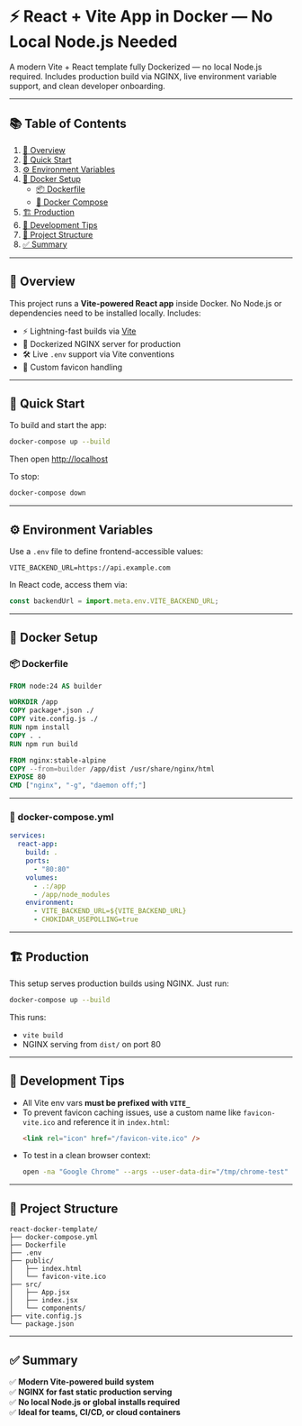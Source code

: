 
# ⚡ React + Vite App in Docker — No Local Node.js Needed

A modern Vite + React template fully Dockerized — no local Node.js required. Includes production build via NGINX, live environment variable support, and clean developer onboarding.

---

## 📚 Table of Contents

1. [📖 Overview](#-overview)  
2. [🚀 Quick Start](#-quick-start)  
3. [⚙️ Environment Variables](#️-environment-variables)  
4. [🐳 Docker Setup](#-docker-setup)  
   - [📦 Dockerfile](#-dockerfile)  
   - [📂 Docker Compose](#-docker-compose)  
5. [🏗️ Production](#-production)  
6. [🧪 Development Tips](#-development-tips)  
7. [📁 Project Structure](#-project-structure)  
8. [✅ Summary](#-summary)

---

## 📖 Overview

This project runs a **Vite-powered React app** inside Docker. No Node.js or dependencies need to be installed locally. Includes:

- ⚡ Lightning-fast builds via [Vite](https://vitejs.dev)
- 🐳 Dockerized NGINX server for production
- 🛠️ Live `.env` support via Vite conventions
- 🎨 Custom favicon handling

---

## 🚀 Quick Start

To build and start the app:

```bash
docker-compose up --build
```

Then open [http://localhost](http://localhost)

To stop:

```bash
docker-compose down
```

---

## ⚙️ Environment Variables

Use a `.env` file to define frontend-accessible values:

```env
VITE_BACKEND_URL=https://api.example.com
```

In React code, access them via:

```js
const backendUrl = import.meta.env.VITE_BACKEND_URL;
```

---

## 🐳 Docker Setup

### 📦 Dockerfile

```Dockerfile
FROM node:24 AS builder

WORKDIR /app
COPY package*.json ./
COPY vite.config.js ./
RUN npm install
COPY . .
RUN npm run build

FROM nginx:stable-alpine
COPY --from=builder /app/dist /usr/share/nginx/html
EXPOSE 80
CMD ["nginx", "-g", "daemon off;"]
```

---

### 📂 docker-compose.yml

```yaml
services:
  react-app:
    build: .
    ports:
      - "80:80"
    volumes:
      - .:/app
      - /app/node_modules
    environment:
      - VITE_BACKEND_URL=${VITE_BACKEND_URL}
      - CHOKIDAR_USEPOLLING=true
```

---

## 🏗️ Production

This setup serves production builds using NGINX. Just run:

```bash
docker-compose up --build
```

This runs:
- `vite build`
- NGINX serving from `dist/` on port 80

---

## 🧪 Development Tips

- All Vite env vars **must be prefixed with `VITE_`**
- To prevent favicon caching issues, use a custom name like `favicon-vite.ico` and reference it in `index.html`:
  ```html
  <link rel="icon" href="/favicon-vite.ico" />
  ```
- To test in a clean browser context:
  ```bash
  open -na "Google Chrome" --args --user-data-dir="/tmp/chrome-test"
  ```

---

## 📁 Project Structure

```
react-docker-template/
├── docker-compose.yml
├── Dockerfile
├── .env
├── public/
│   ├── index.html
│   └── favicon-vite.ico
├── src/
│   ├── App.jsx
│   ├── index.jsx
│   └── components/
├── vite.config.js
└── package.json
```

---

## ✅ Summary

✅ **Modern Vite-powered build system**  
✅ **NGINX for fast static production serving**  
✅ **No local Node.js or global installs required**  
✅ **Ideal for teams, CI/CD, or cloud containers**
